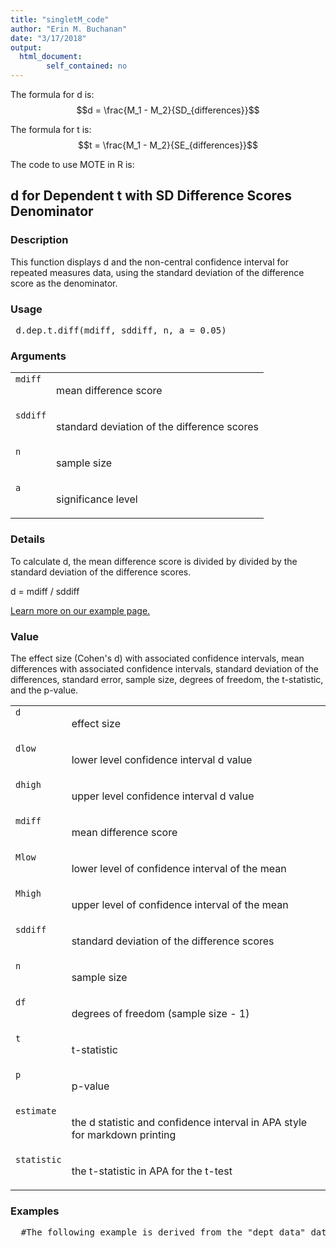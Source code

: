 ```yaml
---
title: "singletM_code"
author: "Erin M. Buchanan"
date: "3/17/2018"
output: 
  html_document:
        self_contained: no
---
```

 
The formula for d is: $$d = \frac{M_1 - M_2}{SD_{differences}}$$
 
The formula for t is: $$t = \frac{M_1 - M_2}{SE_{differences}}$$
 
The code to use MOTE in R is: 
 

 
<h2>d for Dependent t with SD Difference Scores Denominator</h2>  <h3>Description</h3>  <p>This function displays d and the non-central confidence interval for repeated measures data, using the standard deviation of the difference score as the denominator. </p>   <h3>Usage</h3>  <pre> d.dep.t.diff(mdiff, sddiff, n, a = 0.05) </pre>   <h3>Arguments</h3>  <table summary="R argblock"> <tr valign="top"><td><code>mdiff</code></td> <td> <p>mean difference score</p> </td></tr> <tr valign="top"><td><code>sddiff</code></td> <td> <p>standard deviation of the difference scores</p> </td></tr> <tr valign="top"><td><code>n</code></td> <td> <p>sample size</p> </td></tr> <tr valign="top"><td><code>a</code></td> <td> <p>significance level</p> </td></tr> </table>   <h3>Details</h3>  <p>To calculate d, the mean difference score is divided by divided by the standard deviation of the difference scores. </p> <p>d = mdiff / sddiff </p> <p><a href="https://www.aggieerin.com/shiny-server/tests/deptdiffm.html">Learn more on our example page.</a> </p>   <h3>Value</h3>  <p>The effect size (Cohen's d) with associated confidence intervals, mean differences with associated confidence intervals, standard deviation of the differences, standard error, sample size, degrees of freedom, the t-statistic, and the p-value. </p> <table summary="R valueblock"> <tr valign="top"><td><code>d</code></td> <td> <p>effect size</p> </td></tr> <tr valign="top"><td><code>dlow</code></td> <td> <p>lower level confidence interval d value</p> </td></tr> <tr valign="top"><td><code>dhigh</code></td> <td> <p>upper level confidence interval d value</p> </td></tr> <tr valign="top"><td><code>mdiff</code></td> <td> <p>mean difference score</p> </td></tr> <tr valign="top"><td><code>Mlow</code></td> <td> <p>lower level of confidence interval of the mean</p> </td></tr> <tr valign="top"><td><code>Mhigh</code></td> <td> <p>upper level of confidence interval of the mean</p> </td></tr> <tr valign="top"><td><code>sddiff</code></td> <td> <p>standard deviation of the difference scores</p> </td></tr> <tr valign="top"><td><code>n</code></td> <td> <p>sample size</p> </td></tr> <tr valign="top"><td><code>df</code></td> <td> <p>degrees of freedom (sample size - 1)</p> </td></tr> <tr valign="top"><td><code>t</code></td> <td> <p>t-statistic</p> </td></tr> <tr valign="top"><td><code>p</code></td> <td> <p>p-value</p> </td></tr> <tr valign="top"><td><code>estimate</code></td> <td> <p>the d statistic and confidence interval in APA style for markdown printing</p> </td></tr> <tr valign="top"><td><code>statistic</code></td> <td> <p>the t-statistic in APA for the t-test</p> </td></tr> </table>   <h3>Examples</h3>  <pre>  #The following example is derived from the "dept_data" dataset included #in the MOTE library.  #In a study to test the effects of science fiction movies on people's #belief in the supernatural, seven people completed a measure of belief #in the supernatural before and after watching a popular science fiction movie. #Higher scores indicated higher levels of belief. The mean difference score was 1.14, #while the standard deviation of the difference scores was 2.12.  #You can type in the numbers directly as shown below, #or refer to your dataset within the function.      d.dep.t.diff(mdiff = 1.14, sddiff = 2.12, n = 7, a = .05)      d.dep.t.diff(1.14, 2.12, 7, .05)      d.dep.t.diff(mdiff = mean(dept_data$before - dept_data$after),                  sddiff = sd(dept_data$before - dept_data$after),                  n = length(dept_data$before),                  a = .05)  #The mean measure of belief on the pretest was 5.57, with a standard #deviation of 1.99. The posttest scores appeared lower (M = 4.43, SD = 2.88) #but the dependent t-test was not significant using alpha = .05, #t(7) = 1.43, p = .203, d_z = 0.54. The effect size was a medium effect suggesting #that the movie may have influenced belief in the supernatural.  </pre>   </body></html> 
